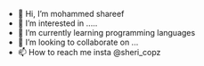- 👋 Hi, I’m mohammed shareef
- 👀 I’m interested in .....
- 🌱 I’m currently learning programming languages
- 💞️ I’m looking to collaborate on ...
- 📫 How to reach me insta @sheri_copz

<!---
shericopz/shericopz is a ✨ special ✨ repository because its `README.md` (this file) appears on your GitHub profile.
You can click the Preview link to take a look at your changes.
--->
